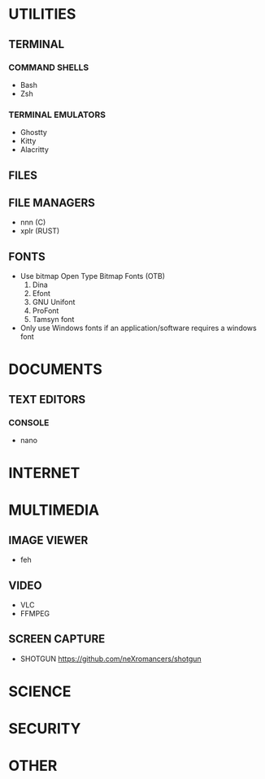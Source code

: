 # UTILITIES

## TERMINAL

### COMMAND SHELLS
- Bash
- Zsh
### TERMINAL EMULATORS
- Ghostty
- Kitty
- Alacritty

## FILES

## FILE MANAGERS
- nnn (C)
- xplr (RUST)




## FONTS
- Use bitmap Open Type Bitmap Fonts (OTB)
  1.  Dina
  2. Efont
  3. GNU Unifont
  4. ProFont
  5. Tamsyn font
- Only use Windows fonts if an application/software requires a windows font

# DOCUMENTS

## TEXT EDITORS

### CONSOLE
- nano

  

# INTERNET

# MULTIMEDIA

## IMAGE VIEWER
- feh

## VIDEO
- VLC
- FFMPEG

## SCREEN CAPTURE
- SHOTGUN https://github.com/neXromancers/shotgun

# SCIENCE

# SECURITY

# OTHER
